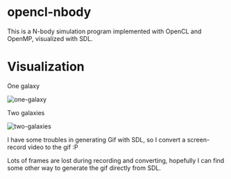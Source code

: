 # opencl-nbody
 This is a N-body simulation program implemented with OpenCL and OpenMP, visualized with SDL. 

# Visualization
One galaxy

![one-galaxy](./one-galaxy.gif)

Two galaxies

![two-galaxies](./two-galaxies.gif)

I have some troubles in generating Gif with SDL, so I convert a screen-record video to the gif :P

Lots of frames are lost during recording and converting, hopefully I can find some other way to generate the gif directly from SDL.
